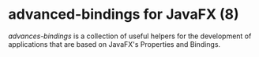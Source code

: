 # advanced-bindings for JavaFX (8)

*advances-bindings* is a collection of useful helpers for the
development of applications that are based on JavaFX's Properties
and Bindings. 

